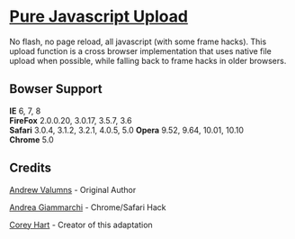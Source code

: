 [Pure Javascript Upload](http://www.codenothing.com/archives/2010/pure-javascript-upload/)
========================

No flash, no page reload, all javascript (with some frame hacks). This upload function is a cross browser implementation that
uses native file upload when possible, while falling back to frame hacks in older browsers.


Bowser Support
--------------

**IE** 6, 7, 8  
**FireFox** 2.0.0.20, 3.0.17, 3.5.7, 3.6  
**Safari** 3.0.4, 3.1.2, 3.2.1, 4.0.5, 5.0
**Opera** 9.52, 9.64, 10.01, 10.10  
**Chrome** 5.0  

Credits
--------
[Andrew Valumns](http://valums.com/ajax-upload/) - Original Author

[Andrea Giammarchi](http://webreflection.blogspot.com/2009/03/safari-4-multiple-upload-with-progress.html) - Chrome/Safari Hack

[Corey Hart](http://www.codenothing.com) - Creator of this adaptation
